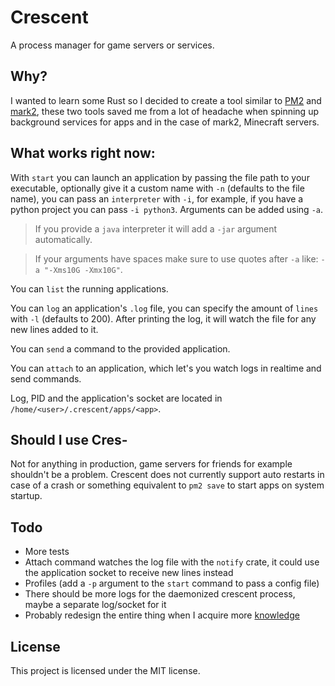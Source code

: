 # Crescent

A process manager for game servers or services.

## Why?

I wanted to learn some Rust so I decided to create a tool similar to [PM2](https://pm2.keymetrics.io/) and [mark2](https://github.com/mark2devel/mark2), these two tools saved me from a lot of headache when spinning up background services for apps and in the case of mark2, Minecraft servers.

## What works right now:

With `start` you can launch an application by passing the file path to your executable, optionally give it a custom name with `-n` (defaults to the file name), you can pass an `interpreter` with `-i`, for example, if you have a python project you can pass `-i python3`. Arguments can be added using `-a`.

> If you provide a `java` interpreter it will add a `-jar` argument automatically.

> If your arguments have spaces make sure to use quotes after `-a` like: `-a "-Xms10G -Xmx10G"`.

You can `list` the running applications.

You can `log` an application's `.log` file, you can specify the amount of `lines` with `-l` (defaults to 200). After printing the log, it will watch the file for any new lines added to it.

You can `send` a command to the provided application.

You can `attach` to an application, which let's you watch logs in realtime and send commands.

Log, PID and the application's socket are located in `/home/<user>/.crescent/apps/<app>`.

## Should I use Cres-

Not for anything in production, game servers for friends for example shouldn't be a problem. Crescent does not currently support auto restarts in case of a crash or something equivalent to `pm2 save` to start apps on system startup.

## Todo

-   More tests
-   Attach command watches the log file with the `notify` crate, it could use the application socket to receive new lines instead
-   Profiles (add a `-p` argument to the `start` command to pass a config file)
-   There should be more logs for the daemonized crescent process, maybe a separate log/socket for it
-   Probably redesign the entire thing when I acquire more [knowledge](https://www.youtube.com/watch?v=jksPhQhJRoc)

## License

This project is licensed under the MIT license.
